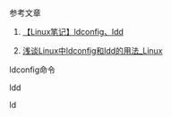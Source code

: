 # 

参考文章

1. [【Linux笔记】ldconfig、ldd](http://www.cnblogs.com/lyongde/p/4190588.html)

2. [浅谈Linux中ldconfig和ldd的用法_Linux](https://yq.aliyun.com/ziliao/94764)

ldconfig命令

ldd

ld
